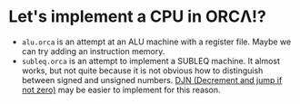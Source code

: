 # Let's implement a CPU in ORCΛ!?

* `alu.orca` is an attempt at an ALU machine with a register file.
   Maybe we can try adding an instruction memory.
* `subleq.orca` is an attempt to implement a SUBLEQ machine.
  It almost works, but not quite because it is not obvious how to distinguish between signed and unsigned numbers.
  [DJN (Decrement and jump if not zero)](https://esolangs.org/wiki/DJN_OISC) may be easier to implement for this reason.
